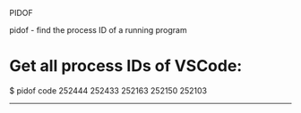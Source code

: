 PIDOF

pidof - find the process ID of a running program

# Get all process IDs of VSCode:
$ pidof code
252444 252433 252163 252150 252103

---